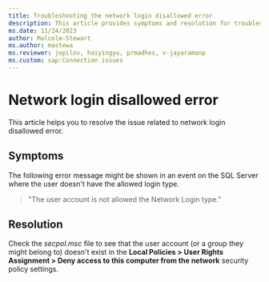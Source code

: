 ```yaml
---
title: Troubleshooting the network login disallowed error 
description: This article provides symptoms and resolution for troubleshooting the network login disallowed error.
ms.date: 11/24/2023
author: Malcolm-Stewart
ms.author: mastewa
ms.reviewer: jopilov, haiyingyu, prmadhes, v-jayaramanp
ms.custom: sap:Connection issues
---
```


# Network login disallowed error

This article helps you to resolve the issue related to network login disallowed error.

## Symptoms

The following error message might be shown in an event on the SQL Server where the user doesn't have the allowed login type.

> "The user account is not allowed the Network Login type."

## Resolution

Check the *secpol.msc* file to see that the user account (or a group they might belong to) doesn't exist in the **Local Policies > User Rights Assignment > Deny access to this computer from the network** security policy settings.

